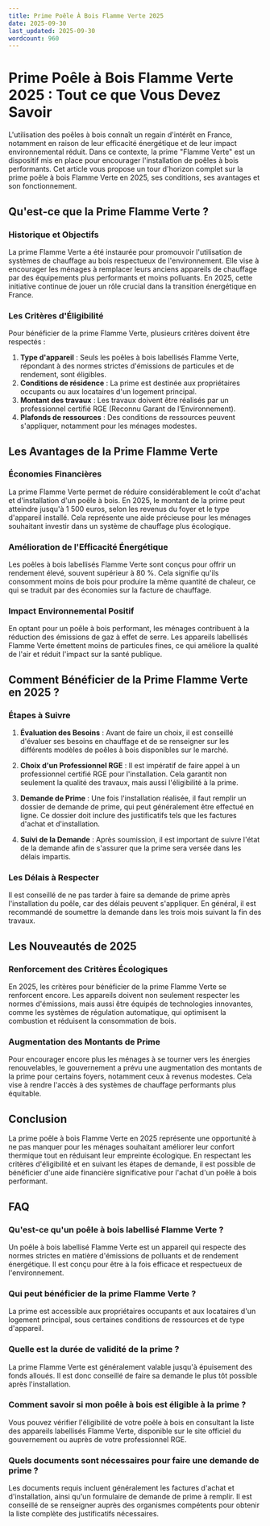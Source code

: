 ```yaml
---
title: Prime Poêle À Bois Flamme Verte 2025
date: 2025-09-30
last_updated: 2025-09-30
wordcount: 960
---
```


# Prime Poêle à Bois Flamme Verte 2025 : Tout ce que Vous Devez Savoir

L'utilisation des poêles à bois connaît un regain d'intérêt en France, notamment en raison de leur efficacité énergétique et de leur impact environnemental réduit. Dans ce contexte, la prime "Flamme Verte" est un dispositif mis en place pour encourager l'installation de poêles à bois performants. Cet article vous propose un tour d'horizon complet sur la prime poêle à bois Flamme Verte en 2025, ses conditions, ses avantages et son fonctionnement.

## Qu'est-ce que la Prime Flamme Verte ?

### Historique et Objectifs

La prime Flamme Verte a été instaurée pour promouvoir l'utilisation de systèmes de chauffage au bois respectueux de l'environnement. Elle vise à encourager les ménages à remplacer leurs anciens appareils de chauffage par des équipements plus performants et moins polluants. En 2025, cette initiative continue de jouer un rôle crucial dans la transition énergétique en France.

### Les Critères d'Éligibilité

Pour bénéficier de la prime Flamme Verte, plusieurs critères doivent être respectés :

1. **Type d'appareil** : Seuls les poêles à bois labellisés Flamme Verte, répondant à des normes strictes d'émissions de particules et de rendement, sont éligibles.
2. **Conditions de résidence** : La prime est destinée aux propriétaires occupants ou aux locataires d'un logement principal.
3. **Montant des travaux** : Les travaux doivent être réalisés par un professionnel certifié RGE (Reconnu Garant de l’Environnement).
4. **Plafonds de ressources** : Des conditions de ressources peuvent s'appliquer, notamment pour les ménages modestes.

## Les Avantages de la Prime Flamme Verte

### Économies Financières

La prime Flamme Verte permet de réduire considérablement le coût d'achat et d'installation d'un poêle à bois. En 2025, le montant de la prime peut atteindre jusqu'à 1 500 euros, selon les revenus du foyer et le type d'appareil installé. Cela représente une aide précieuse pour les ménages souhaitant investir dans un système de chauffage plus écologique.

### Amélioration de l'Efficacité Énergétique

Les poêles à bois labellisés Flamme Verte sont conçus pour offrir un rendement élevé, souvent supérieur à 80 %. Cela signifie qu'ils consomment moins de bois pour produire la même quantité de chaleur, ce qui se traduit par des économies sur la facture de chauffage.

### Impact Environnemental Positif

En optant pour un poêle à bois performant, les ménages contribuent à la réduction des émissions de gaz à effet de serre. Les appareils labellisés Flamme Verte émettent moins de particules fines, ce qui améliore la qualité de l'air et réduit l'impact sur la santé publique.

## Comment Bénéficier de la Prime Flamme Verte en 2025 ?

### Étapes à Suivre

1. **Évaluation des Besoins** : Avant de faire un choix, il est conseillé d'évaluer ses besoins en chauffage et de se renseigner sur les différents modèles de poêles à bois disponibles sur le marché.
   
2. **Choix d'un Professionnel RGE** : Il est impératif de faire appel à un professionnel certifié RGE pour l'installation. Cela garantit non seulement la qualité des travaux, mais aussi l'éligibilité à la prime.

3. **Demande de Prime** : Une fois l'installation réalisée, il faut remplir un dossier de demande de prime, qui peut généralement être effectué en ligne. Ce dossier doit inclure des justificatifs tels que les factures d'achat et d'installation.

4. **Suivi de la Demande** : Après soumission, il est important de suivre l'état de la demande afin de s'assurer que la prime sera versée dans les délais impartis.

### Les Délais à Respecter

Il est conseillé de ne pas tarder à faire sa demande de prime après l'installation du poêle, car des délais peuvent s'appliquer. En général, il est recommandé de soumettre la demande dans les trois mois suivant la fin des travaux.

## Les Nouveautés de 2025

### Renforcement des Critères Écologiques

En 2025, les critères pour bénéficier de la prime Flamme Verte se renforcent encore. Les appareils doivent non seulement respecter les normes d'émissions, mais aussi être équipés de technologies innovantes, comme les systèmes de régulation automatique, qui optimisent la combustion et réduisent la consommation de bois.

### Augmentation des Montants de Prime

Pour encourager encore plus les ménages à se tourner vers les énergies renouvelables, le gouvernement a prévu une augmentation des montants de la prime pour certains foyers, notamment ceux à revenus modestes. Cela vise à rendre l'accès à des systèmes de chauffage performants plus équitable.

## Conclusion

La prime poêle à bois Flamme Verte en 2025 représente une opportunité à ne pas manquer pour les ménages souhaitant améliorer leur confort thermique tout en réduisant leur empreinte écologique. En respectant les critères d'éligibilité et en suivant les étapes de demande, il est possible de bénéficier d'une aide financière significative pour l'achat d'un poêle à bois performant. 

## FAQ

### Qu'est-ce qu'un poêle à bois labellisé Flamme Verte ?

Un poêle à bois labellisé Flamme Verte est un appareil qui respecte des normes strictes en matière d'émissions de polluants et de rendement énergétique. Il est conçu pour être à la fois efficace et respectueux de l'environnement.

### Qui peut bénéficier de la prime Flamme Verte ?

La prime est accessible aux propriétaires occupants et aux locataires d'un logement principal, sous certaines conditions de ressources et de type d'appareil.

### Quelle est la durée de validité de la prime ?

La prime Flamme Verte est généralement valable jusqu'à épuisement des fonds alloués. Il est donc conseillé de faire sa demande le plus tôt possible après l'installation.

### Comment savoir si mon poêle à bois est éligible à la prime ?

Vous pouvez vérifier l'éligibilité de votre poêle à bois en consultant la liste des appareils labellisés Flamme Verte, disponible sur le site officiel du gouvernement ou auprès de votre professionnel RGE.

### Quels documents sont nécessaires pour faire une demande de prime ?

Les documents requis incluent généralement les factures d'achat et d'installation, ainsi qu'un formulaire de demande de prime à remplir. Il est conseillé de se renseigner auprès des organismes compétents pour obtenir la liste complète des justificatifs nécessaires.